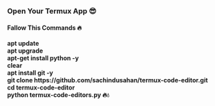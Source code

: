 
<h3> Open Your Termux App 😎</h3>
<h4> Fallow This Commands 🔥</h4>
<p><b>
  apt update <br>
  apt upgrade <br>
  apt-get install python -y <br>
  clear<br>
  apt install git -y<br>
  git clone https://github.com/sachindusahan/termux-code-editor.git
  <br> cd termux-code-editor <br>
  python termux-code-editors.py
  🔥💧

  
  </b></p>

